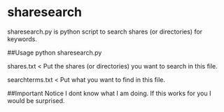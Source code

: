 # sharesearch
sharesearch.py is python script to search shares (or directories) for keywords. 

##Usage
python sharesearch.py

shares.txt  < Put the shares (or directories) you want to search in this file. 

searchterms.txt < Put what you want to find in this file. 

##Important Notice
I dont know what I am doing.  If this works for you I would be surprised. 
